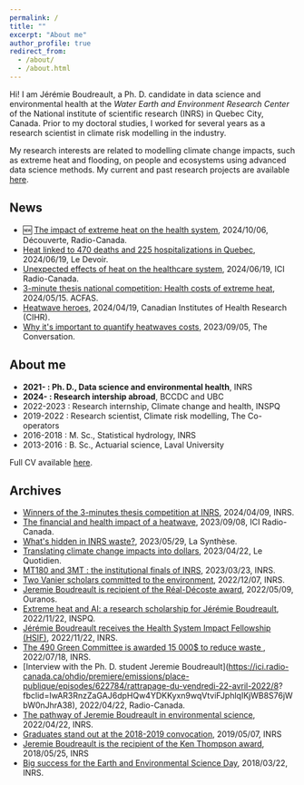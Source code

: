 ```yaml
---
permalink: /
title: ""
excerpt: "About me"
author_profile: true
redirect_from: 
  - /about/
  - /about.html
---
```


Hi! I am Jérémie Boudreault, a Ph. D. candidate in data science and environmental health at the *Water Earth and Environment Research Center* of the National institute of scientific research (INRS) in Quebec City, Canada. Prior to my doctoral studies, I worked for several years as a research scientist in climate risk modelling in the industry. 

My research interests are related to modelling climate change impacts, such as extreme heat and flooding, on people and ecosystems using advanced data science methods. My current and past research projects are available [here](https://jeremieboudreault.github.io/projects/). 

News
----------

* 🆕 [The impact of extreme heat on the health system](https://ici.radio-canada.ca/tele/decouverte/site/segments/reportage/1872309/changements-climatiques-chaleur-sante-soins), 2024/10/06, Découverte, Radio-Canada.
* [Heat linked to 470 deaths and 225 hospitalizations in Quebec](https://www.ledevoir.com/societe/815114/chaleur-cause-470-deces-225-hospitalisations-chaque-ete-quebec), 2024/06/19, Le Devoir.
* [Unexpected effects of heat on the healthcare system](https://ici.radio-canada.ca/ohdio/premiere/emissions/le-15-18/segments/rattrapage/1787107/effets-insoupconnes-chaleur-extreme-sur-systeme-sante-au-quebec), 2024/06/19, ICI Radio-Canada.
* [3-minute thesis national competition: Health costs of extreme heat](https://www.youtube.com/watch?v=yQVabpSwwXc&list=PL9zimENn6GXcVy4IVrhc-_uFSxBOzQ1gH&index=16), 2024/05/15. ACFAS.
* [Heatwave heroes](https://cihr-irsc.gc.ca/e/53886.html), 2024/04/19, Canadian Institutes of Health Research (CIHR).
* [Why it's important to quantify heatwaves costs](https://theconversation.com/les-canicules-engendrent-des-couts-voici-pourquoi-il-est-important-de-les-quantifier-207749), 2023/09/05, The Conversation.



About me
----------

* **2021- : Ph. D., Data science and environmental health**, INRS
* **2024- : Research intership abroad**, BCCDC and UBC 
* 2022-2023 : Research internship, Climate change and health, INSPQ
* 2019-2022 : Research scientist, Climate risk modelling, The Co-operators
* 2016-2018 : M. Sc., Statistical hydrology, INRS
* 2013-2016 : B. Sc., Actuarial science, Laval University

Full CV available [here](https://jeremieboudreault.github.io/cv/).


Archives
----------

* [Winners of the 3-minutes thesis competition at INRS](https://inrs.ca/actualites/ma-these-en-180-secondes-et-three-minute-thesis-devoilement-des-laureats-de-linrs/), 2024/04/09, INRS.
* [The financial  and health impact of a heatwave](https://ici.radio-canada.ca/ohdio/premiere/emissions/cest-jamais-pareil/episodes/750162/rattrapage-vendredi-8-septembre-2023/4), 2023/09/08, ICI Radio-Canada.
* [What's hidden in INRS waste?](https://www.lasyntheseinrs.com/post/hors-s%C3%A9rie-qu-est-ce-qui-se-cache-dans-les-poubelles-de-l-inrs), 2023/05/29, La Synthèse.
* [Translating climate change impacts into dollars](https://www.lequotidien.com/actualites/actualites-locales/2023/04/22/traduire-les-impacts-des-changements-climatiques-en-dollars-QCJ3ALYXO5A5RF7AR3L57NFAMU/), 2023/04/22, Le Quotidien. 
* [MT180 and 3MT : the institutional finals of INRS](https://inrs.ca/actualites/mt180-et-3mt-les-finales-institutionnelles-de-linrs/), 2023/03/23, INRS.
* [Two Vanier scholars committed to the environment](https://inrs.ca/actualites/linrs-fait-bonne-figure-a-la-remise-des-bourses-vanier2022/), 2022/12/07, INRS.
* [Jeremie Boudreault is recipient of the Réal-Décoste award](https://www.ouranos.ca/felicitations-au-recipiendaire-du-prix-real-decoste-2022/), 2022/05/09, Ouranos.
* [Extreme heat and AI: a research scholarship for Jérémie Boudreault](https://www.inspq.qc.ca/nouvelles/chaleur-extreme-intelligence-artificielle-bourse-recherche-jeremie-boudreault), 2022/11/22, INSPQ.
* [Jérémie Boudreault receives the Health System Impact Fellowship (HSIF)](https://inrs.ca/actualites/le-doctorant-jeremie-boudreault-recoit-la-bourse-dimpact-sur-le-systeme-de-sante-des-irsc/), 2022/11/22, INRS.
* [The 490 Green Committee is awarded 15 000$ to reduce waste ](https://inrs.ca/actualites/un-avenir-vert-ancre-dans-sa-communaute/), 2022/07/18, INRS.
* [Interview with the Ph. D. student Jeremie Boudreault](https://ici.radio-canada.ca/ohdio/premiere/emissions/place-publique/episodes/622784/rattrapage-du-vendredi-22-avril-2022/8?
fbclid=IwAR3RnzZaGAJ6dpHQw4YDKKyxn9wqVtviFJphlqIKjWB8S76jWbW0nJhrA38), 2022/04/22, Radio-Canada.
* [The pathway of Jeremie Boudreault in environmental science](https://inrs.ca/actualites/ma-recherche-en-serie-la-passion-pour-lenvironnement-de-jeremie-boudreault-de-la-maitrise-au-doctorat/), 2022/04/22, INRS.
* [Graduates stand out at the 2018-2019 convocation](https://inrs.ca/actualites/des-diplomees-se-distinguent-a-la-collation-des-grades-2018-2019/), 2019/05/07, INRS
* [Jeremie Boudreault is the recipient of the Ken Thompson award](https://inrs.ca/actualites/jeremie-boudreault-est-recipiendaire-de-la-bourse-ken-thompson-de-lacrh/), 2018/05/25, INRS
* [Big success for the Earth and Environmental Science Day](https://inrs.ca/actualites/franc-succes-pour-la-journee-des-sciences-de-la-terre-et-de-lenvironnement/), 2018/03/22, INRS.